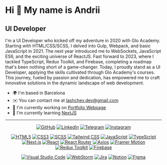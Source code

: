Hi 👋 My name is Andrii
=======================  
UI Developer 
------------------  
I'm a UI Developer who kicked off my adventure in 2020 with Glo Academy. Starting with HTML/CSS/SCSS, I delved into Gulp, Webpack, and basic JavaScript in 2021. The next year introduced me to WebSockets, JavaScript ES6, and the exciting universe of ReactJS. Fast forward to 2023, where I tackled TypeScript, Redux Toolkit, and Firebase, completing a roadmap that's been nothing short of a game-changer. Today, I proudly stand as a UI Developer, applying the skills cultivated through Glo Academy's courses. This journey, fueled by passion and dedication, has empowered me to craft innovative solutions in the dynamic landscape of web development.  
* 🌍  I'm based in Barcelona
* ✉️  You can contact me at [lashchev.dev@gmail.com](mailto:lashchev.dev@gmail.com)
* 🚀  I'm currently working on [Portfolio Webpage](https://github.com/alashchev17/next-portfolio)
* 🧠  I'm currently learning [NextJS](https://nextjs.org)
---
<p align="center">
  <a href="https://www.github.com/alashchev17" target="_blank" rel="noreferrer"><img alt="GitHub" src="https://img.shields.io/badge/alashchev17-%23181717?style=flat-square&logo=github&logoColor=white" /></a>
  <a href="https://www.linkedin.com/in/andrii-lashchov/" target="_blank" rel="noreferrer"><img alt="LinkedIn" src="https://img.shields.io/badge/LinkedIn-%230A66C2?style=flat-square&logo=linkedin&logoColor=white" /></a>
  <a href="https://t.me/lashchev_dev" target="_blank" rel="noreferrer"><img alt="Telegram" src="https://img.shields.io/badge/Telegram-%2326A5E4?style=flat-square&logo=telegram&logoColor=white" /></a>
  <a href="https://www.instagram.com/lashchev.dev" target="_blank" rel="noreferrer"><img alt="Instagram" src="https://img.shields.io/badge/lashchev.dev-%23E4405F?style=flat-square&logo=instagram&logoColor=white" /></a>
</p>

<p align="center">
  <a href="https://developer.mozilla.org/en-US/docs/Glossary/HTML5" target="_blank" rel="noreferrer"><img alt="HTML5" src="https://img.shields.io/badge/HTML5-%23E34F26?style=flat-square&logo=html5&logoColor=white" /></a>
  <a href="https://developer.mozilla.org/en-US/docs/Web/CSS" target="_blank" rel="noreferrer"><img alt="CSS3" src="https://img.shields.io/badge/CSS3-1572B6?style=flat-square&logo=css3&logoColor=white" /></a>
  <a href="https://sass-lang.com" target="_blank" rel="noreferrer"><img alt="SCSS" src="https://img.shields.io/badge/SCSS-%23CC6699?style=flat-square&logo=sass&logoColor=white" /></a>
  <a href="https://tailwindcss.com" target="_blank" rel="noreferrer"><img alt="Tailwind CSS" src="https://img.shields.io/badge/Tailwind%20CSS-%2306B6D4?style=flat-square&logo=tailwindcss&logoColor=white" /></a>
  <a href="https://developer.mozilla.org/en-US/docs/Web/JavaScript" target="_blank" rel="noreferrer"><img alt="JavaScript" src="https://img.shields.io/badge/JavaScript-F7DF1E?style=flat-square&logo=javascript&logoColor=black" /></a>
  <a href="https://www.typescriptlang.org" target="_blank" rel="noreferrer"><img alt="TypeScript" src="https://img.shields.io/badge/TypeScript-3178C6?style=flat-square&logo=typescript&logoColor=white" /></a>
  <a href="https://nextjs.org" target="_blank" rel="noreferrer"><img alt="Next.js" src="https://img.shields.io/badge/NextJS-ffffff?style=flat-square&logo=next.js&logoColor=black" /></a>
  <a href="https://react.dev" target="_blank" rel="noreferrer"><img alt="React" src="https://img.shields.io/badge/React-61DAFB?style=flat-square&logo=react&logoColor=black" /></a>
  <a href="https://reactrouter.com" target="_blank" rel="noreferrer"><img alt="React Router" src="https://img.shields.io/badge/React%20Router-%23CA4245?style=flat-square&logo=reactrouter&logoColor=white" /></a>
  <a href="https://axios-http.com/docs/intro" target="_blank" rel="noreferrer"><img alt="Axios" src="https://img.shields.io/badge/Axios-%235A29E4?style=flat-square&logo=axios&logoColor=white" /></a>
  <a href="https://www.framer.com/motion/" target="_blank" rel="noreferrer"><img alt="Framer Motion" src="https://img.shields.io/badge/Motion-%230055FF?style=flat-square&logo=framer&logoColor=white" /></a>
  <a href="https://redux-toolkit.js.org" target="_blank" rel="noreferrer"><img alt="Redux Toolkit" src="https://img.shields.io/badge/Redux%20Toolkit-%23764ABC?style=flat-square&logo=redux&logoColor=white" /></a>
  <a href="https://firebase.google.com" target="_blank" rel="noreferrer"><img alt="Firebase" src="https://img.shields.io/badge/Firebase-%23FFCA28?style=flat-square&logo=firebase&logoColor=black" /></a>
</p>

<p align="center">
  <a href="https://code.visualstudio.com" target="_blank" rel="noreferrer"><img alt="Visual Studio Code" src="https://img.shields.io/badge/Visual%20Studio%20Code-%23007ACC?style=flat-square&logo=visualstudiocode&logoColor=white" /></a>
  <a href="https://www.jetbrains.com/webstorm" target="_blank" rel="noreferrer"><img alt="WebStorm" src="https://img.shields.io/badge/WebStorm-black?style=flat-square&logo=webstorm&logoColor=white" /></a>
  <a href="https://www.atlassian.com/software/jira" target="_blank" rel="noreferrer"><img alt="Jira" src="https://img.shields.io/badge/Jira-%230052CC?style=flat-square&logo=jira&logoColor=white" /></a>
  <a href="https://www.notion.so" target="_blank" rel="noreferrer"><img alt="Notion" src="https://img.shields.io/badge/Notion-white?style=flat-square&logo=notion&logoColor=black" /></a>
  <a href="https://figma.com" target="_blank" rel="noreferrer"><img alt="Figma" src="https://img.shields.io/badge/Figma-%23F24E1E?style=flat-square&logo=figma&logoColor=white" /></a>
</p>
